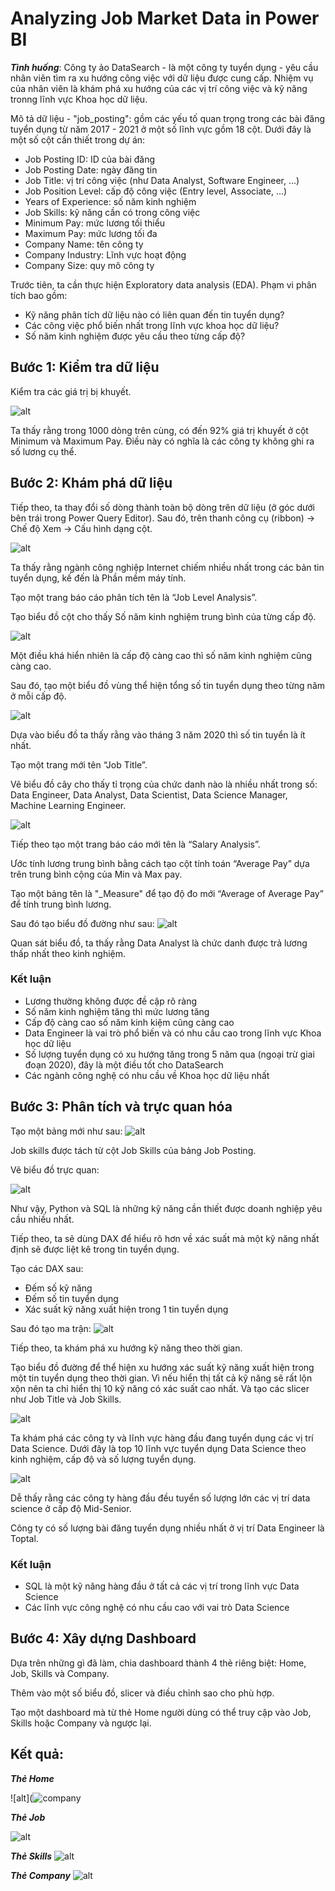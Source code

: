 # Analyzing Job Market Data in Power BI
***Tình huống***: Công ty ảo DataSearch - là một công ty tuyển dụng - yêu cầu nhân viên tìm ra xu hướng công việc với dữ liệu được cung cấp. Nhiệm vụ của nhân viên là khám phá xu hướng của các vị trí công việc và kỹ năng tronng lĩnh vực Khoa học dữ liệu.

Mô tả dữ liệu - "job_posting": gồm các yếu tố quan trọng trong các bài đăng tuyển dụng từ năm 2017 - 2021 ở một số lĩnh vực gồm 18 cột. Dưới đây là một số cột cần thiết trong dự án:
- Job Posting ID: ID của bài đăng
- Job Posting Date: ngày đăng tin
- Job Title: vị trí công việc (như Data Analyst, Software Engineer, ...)
- Job Position Level: cấp độ công việc (Entry level, Associate, ...)
- Years of Experience: số năm kinh nghiệm
- Job Skills: kỹ năng cần có trong công việc
- Minimum Pay: mức lương tối thiểu
- Maximum Pay: mức lương tối đa
- Company Name: tên công ty
- Company Industry: Lĩnh vực hoạt động
- Company Size: quy mô công ty

Trước tiên, ta cần thực hiện Exploratory data analysis (EDA). Phạm vi phân tích bao gồm:
- Kỹ năng phân tích dữ liệu nào có liên quan đến tin tuyển dụng?
- Các công việc phổ biến nhất trong lĩnh vực khoa học dữ liệu?
- Số năm kinh nghiệm được yêu cầu theo từng cấp độ?

## Bước 1: Kiểm tra dữ liệu
Kiểm tra các giá trị bị khuyết.

![alt](https://user-images.githubusercontent.com/105619352/228890834-65d2a59e-32ea-402f-a33b-09de51fd9eb7.png)

Ta thấy rằng trong 1000 dòng trên cùng, có đến 92% giá trị khuyết ở cột Minimum và Maximum Pay.
Điều này có nghĩa là các công ty không ghi ra số lương cụ thể.
## Bước 2: Khám phá dữ liệu
Tiếp theo, ta thay đổi số dòng thành toàn bộ dòng trên dữ liệu (ở góc dưới bên trái trong Power Query Editor). Sau đó, trên thanh công cụ (ribbon) → Chế độ Xem → Cấu hình dạng cột.

![alt](https://user-images.githubusercontent.com/105619352/228891529-83873316-0f82-4559-92f9-1ea1f7c4c7b0.png)

Ta thấy rằng ngành công nghiệp Internet chiếm nhiều nhất trong các bản tin tuyển dụng, kế đến là Phần mềm máy tính.

Tạo một trang báo cáo phân tích tên là “Job Level Analysis”.

Tạo biểu đồ cột cho thấy Số năm kinh nghiệm trung bình của từng cấp độ.

![alt](https://user-images.githubusercontent.com/105619352/228891590-024225f7-6b2b-451a-9b0e-69d7802aaa26.png)

Một điều khá hiển nhiên là cấp độ càng cao thì số năm kinh nghiệm cũng càng cao.

Sau đó, tạo một biểu đồ vùng thể hiện tổng số tin tuyển dụng theo từng năm ở mỗi cấp độ.

![alt](https://user-images.githubusercontent.com/105619352/228891621-11e616ab-a1e0-4195-b031-7be9e651e4d7.png)

Dựa vào biểu đồ ta thấy rằng vào tháng 3 năm 2020 thì số tin tuyển là ít nhất.

Tạo một trang mới tên “Job Title”. 

Vẽ biểu đồ cây cho thấy tỉ trọng của chức danh nào là nhiều nhất trong số: Data Engineer, Data Analyst, Data Scientist, Data Science Manager, Machine Learning Engineer.

![alt](https://user-images.githubusercontent.com/105619352/228891646-829baa60-6a35-478a-b8ff-934d101b96a4.png)

Tiếp theo tạo một trang báo cáo mới tên là “Salary Analysis”.

Ước tính lương trung bình bằng cách tạo cột tính toán “Average Pay” dựa trên trung bình cộng của Min và Max pay.

Tạo một bảng tên là "\_Measure" để tạo độ đo mới “Average of Average Pay” để tính trung bình lương.

Sau đó tạo biểu đồ đường như sau:
![alt](https://user-images.githubusercontent.com/105619352/228896180-f30e8de0-8bcd-43fc-9b78-5a309e0da350.png)

Quan sát biểu đồ, ta thấy rằng Data Analyst là chức danh được trả lương thấp nhất theo kinh nghiệm.

### Kết luận
- Lương thường không được đề cập rõ ràng
- Số năm kinh nghiệm tăng thì mức lương tăng
- Cấp độ càng cao số năm kinh kiệm cũng càng cao
- Data Engineer là vai trò phổ biến và có nhu cầu cao trong lĩnh vực Khoa học dữ liệu
- Số lượng tuyển dụng có xu hướng tăng trong 5 năm qua (ngoại trừ giai đoạn 2020), đây là một điều tốt cho DataSearch
- Các ngành công nghệ có nhu cầu về Khoa học dữ liệu nhất

## Bước 3: Phân tích và trực quan hóa
Tạo một bảng mới như sau:
![alt](https://user-images.githubusercontent.com/105619352/228897308-7e6dfd68-e306-46e7-9479-5f22764d3696.png)

Job skills được tách từ cột Job Skills của bảng Job Posting.

Vẽ biểu đồ trực quan:

![alt](https://user-images.githubusercontent.com/105619352/228897328-b752dce0-abbe-4580-8833-ab11714bce22.png)

Như vậy, Python và SQL là những kỹ năng cần thiết được doanh nghiệp yêu cầu nhiều nhất.

Tiếp theo, ta sẽ dùng DAX để hiểu rõ hơn về xác suất mà một kỹ năng nhất định sẽ được liệt kê trong tin tuyển dụng.

Tạo các DAX sau:
- Đếm số kỹ năng
- Đếm số tin tuyển dụng
- Xác suất kỹ năng xuất hiện trong 1 tin tuyển dụng

Sau đó tạo ma trận:
![alt](https://user-images.githubusercontent.com/105619352/228897344-b55b29ef-4754-47ff-bf24-b973672605d3.png)

Tiếp theo, ta khám phá xu hướng kỹ năng theo thời gian.

Tạo biểu đồ đường để thể hiện xu hướng xác suất kỹ năng xuất hiện trong một tin tuyển dụng theo thời gian. Vì nếu hiển thị tất cả kỹ năng sẽ rất lộn xộn nên ta chỉ hiển thị 10 kỹ năng có xác suất cao nhất. Và tạo các slicer như Job Title và Job Skills.

![alt](https://user-images.githubusercontent.com/105619352/228897357-7ae708fc-696a-4b67-8bc7-5720d233980d.png)

Ta khám phá các công ty và lĩnh vực hàng đầu đang tuyển dụng các vị trí Data Science. Dưới đây là top 10 lĩnh vực tuyển dụng Data Science theo kinh nghiệm, cấp độ và số lượng tuyển dụng. 

![alt](https://user-images.githubusercontent.com/105619352/228897386-9f5bb12a-3d08-4f82-8719-1de72cecf139.png)

Dễ thấy rằng các công ty hàng đầu đều tuyển số lượng lớn các vị trí data science ở cấp độ Mid-Senior.

Công ty có số lượng bài đăng tuyển dụng nhiều nhất ở vị trí Data Engineer là Toptal.

### Kết luận
- SQL là một kỹ năng hàng đầu ở tất cả các vị trí trong lĩnh vực Data Science
- Các lĩnh vực công nghệ có nhu cầu cao với vai trò Data Science

## Bước 4: Xây dựng Dashboard
Dựa trên những gì đã làm, chia dashboard thành 4 thẻ riêng biệt: Home, Job, Skills và Company.

Thêm vào một số biểu đồ, slicer và điều chỉnh sao cho phù hợp.

Tạo một dashboard mà từ thẻ Home người dùng có thể truy cập vào Job, Skills hoặc Company và ngược lại.

## Kết quả:

***Thẻ Home***

![alt](![company](https://user-images.githubusercontent.com/105619352/228904705-358b6409-b434-49b1-88db-d085156cf842.png)

***Thẻ Job***

![alt](https://user-images.githubusercontent.com/105619352/228904566-95b59cf7-215e-4d7b-a787-e2f956cf4798.png)

***Thẻ Skills***
![alt](https://user-images.githubusercontent.com/105619352/228904594-30542c67-c820-4ff2-acfd-de91c4fddc58.png)

***Thẻ Company***
![alt](https://user-images.githubusercontent.com/105619352/228904613-21ffff4b-cca2-4849-9cb8-d4a72b0bf24c.png)

